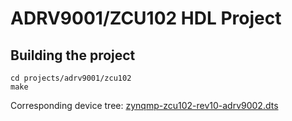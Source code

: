 # ADRV9001/ZCU102 HDL Project

## Building the project

```
cd projects/adrv9001/zcu102
make
```

Corresponding device tree: [zynqmp-zcu102-rev10-adrv9002.dts](https://github.com/analogdevicesinc/linux/blob/main/arch/arm64/boot/dts/xilinx/zynqmp-zcu102-rev10-adrv9002.dts)